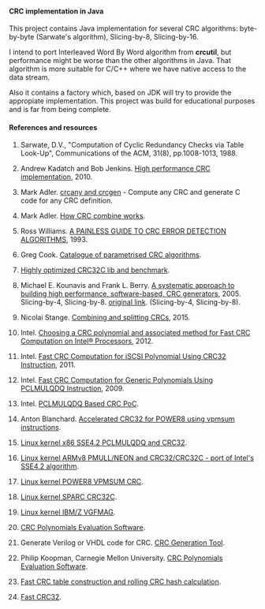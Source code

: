 #### CRC implementation in Java 
This project contains Java implementation for several CRC algorithms: 
byte-by-byte (Sarwate's algorithm), Slicing-by-8, Slicing-by-16.

I intend to port Interleaved Word By Word algorithm from **crcutil**, 
but performance might be worse than the other algorithms in Java. That algorithm is more suitable for C/C++ where 
we have native access to the data stream. 

Also it contains a factory which, based on JDK will try to provide the appropiate implementation.
This project was build for educational purposes and is far from being complete.  

#### References and resources
1. Sarwate, D.V., "Computation of Cyclic Redundancy Checks via Table Look-Up", Communications of the ACM, 31(8), pp.1008-1013, 1988.
2. Andrew Kadatch and Bob Jenkins. [High performance CRC implementation](https://code.google.com/archive/p/crcutil), 2010.
3. Mark Adler. [crcany and crcgen](https://github.com/madler/crcany) - Compute any CRC and generate C code for any CRC definition.
4. Mark Adler. [How CRC combine works](https://stackoverflow.com/a/23126768/2749648).
5. Ross Williams. [A PAINLESS GUIDE TO CRC ERROR DETECTION ALGORITHMS](https://zlib.net/crc_v3.txt), 1993.
6. Greg Cook. [Catalogue of parametrised CRC algorithms](http://reveng.sourceforge.net/crc-catalogue/).
7. [Highly optimized CRC32C lib and benchmark](https://github.com/htot/crc32c).
8. Michael E. Kounavis and Frank L. Berry. [A systematic approach to building high performance, software-based, CRC generators](https://static.aminer.org/pdf/PDF/000/432/446/a_systematic_approach_to_building_high_performance_software_based_crc.pdf), 2005. Slicing-by-4, Slicing-by-8.
   [original link](http://www.intel.com/technology/comms/perfnet/download/CRC_generators.pdf). (Slicing-by-4, Slicing-by-8).
9. Nicolai Stange. [Combining and splitting CRCs](https://www.nicst.de/crc.pdf), 2015.

10. Intel. [Choosing a CRC polynomial and associated method for Fast CRC Computation on Intel® Processors](https://www.intel.com/content/dam/www/public/us/en/documents/white-papers/fast-crc-computation-paper.pdf), 2012.
11. Intel. [Fast CRC Computation for iSCSI Polynomial Using CRC32 Instruction](https://www.intel.com/content/dam/www/public/us/en/documents/white-papers/crc-iscsi-polynomial-crc32-instruction-paper.pdf), 2011.
12. Intel. [Fast CRC Computation for Generic Polynomials Using PCLMULQDQ Instruction](https://www.intel.com/content/dam/www/public/us/en/documents/white-papers/fast-crc-computation-generic-polynomials-pclmulqdq-paper.pdf), 2009.
13. Intel. [PCLMULQDQ Based CRC PoC](https://github.com/intel/soft-crc).
14. Anton Blanchard. [Accelerated CRC32 for POWER8 using vpmsum instructions](https://github.com/antonblanchard/crc32-vpmsum).
15. [Linux kernel x86 SSE4.2 PCLMULQDQ and CRC32](https://github.com/torvalds/linux/tree/master/arch/x86/crypto).
16. [Linux kernel ARMv8 PMULL/NEON and CRC32/CRC32C - port of Intel's SSE4.2 algorithm](https://github.com/torvalds/linux/blob/master/arch/arm/crypto).
17. [Linux kernel POWER8 VPMSUM CRC](https://github.com/torvalds/linux/tree/master/arch/powerpc/crypto).
18. [Linux kernel SPARC CRC32C](https://github.com/torvalds/linux/tree/master/arch/powerpc/crypto).
19. [Linux kernel IBM/Z VGFMAG](https://github.com/torvalds/linux/tree/master/arch/s390/crypto).

20. [CRC Polynomials Evaluation Software](https://users.ece.cmu.edu/~koopman/crc/hdlen.html).
21. Generate Verilog or VHDL code for CRC. [CRC Generation Tool](http://www.easics.com/webtools/crctool).
22. Philip Koopman, Carnegie Mellon University. [CRC Polynomials Evaluation Software](https://users.ece.cmu.edu/~koopman/crc/hdlen.html).
23. [Fast CRC table construction and rolling CRC hash calculation](https://encode.ru/threads/1698-Fast-CRC-table-construction-and-rolling-CRC-hash-calculation).
24. [Fast CRC32](http://create.stephan-brumme.com/crc32/).